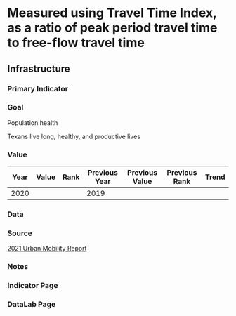 # Measured using Travel Time Index, as a ratio of peak period travel time to free-flow travel time

## Infrastructure

### Primary Indicator

### Goal

Population health

Texans live long, healthy, and productive lives

### Value

| Year      |  Value      | Rank        | Previous Year | Previous Value | Previous Rank | Trend | 
| ----------- | ----------- | ----------- | ----------- | ----------- | ----------- | -----------|
|   2020      |             |             |      2019   |             |             |            | 

### Data

### Source

[2021 Urban Mobility Report](https://static.tti.tamu.edu/tti.tamu.edu/documents/mobility-report-2021.pdf)

### Notes


### Indicator Page


### DataLab Page



